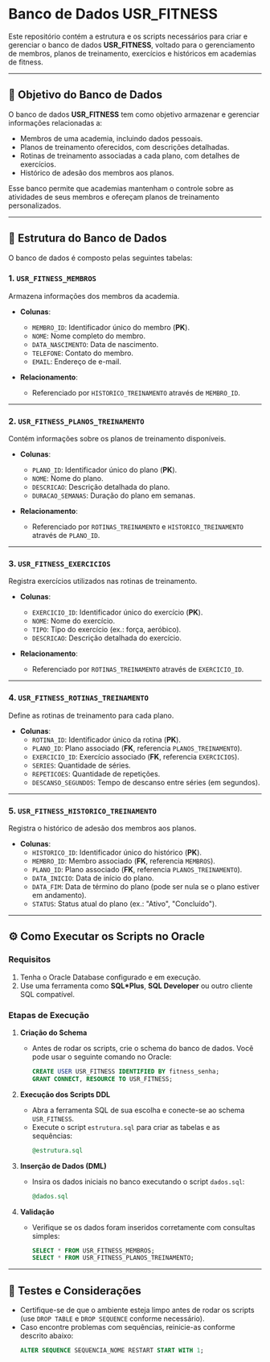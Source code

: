 # Banco de Dados USR_FITNESS

Este repositório contém a estrutura e os scripts necessários para criar e gerenciar o banco de dados **USR_FITNESS**, voltado para o gerenciamento de membros, planos de treinamento, exercícios e históricos em academias de fitness.

---

## 🎯 Objetivo do Banco de Dados

O banco de dados **USR_FITNESS** tem como objetivo armazenar e gerenciar informações relacionadas a:
- Membros de uma academia, incluindo dados pessoais.
- Planos de treinamento oferecidos, com descrições detalhadas.
- Rotinas de treinamento associadas a cada plano, com detalhes de exercícios.
- Histórico de adesão dos membros aos planos.

Esse banco permite que academias mantenham o controle sobre as atividades de seus membros e ofereçam planos de treinamento personalizados.

---

## 📂 Estrutura do Banco de Dados

O banco de dados é composto pelas seguintes tabelas:

### 1. `USR_FITNESS_MEMBROS`
Armazena informações dos membros da academia.

- **Colunas**:
  - `MEMBRO_ID`: Identificador único do membro (**PK**).
  - `NOME`: Nome completo do membro.
  - `DATA_NASCIMENTO`: Data de nascimento.
  - `TELEFONE`: Contato do membro.
  - `EMAIL`: Endereço de e-mail.
  
- **Relacionamento**:
  - Referenciado por `HISTORICO_TREINAMENTO` através de `MEMBRO_ID`.

---

### 2. `USR_FITNESS_PLANOS_TREINAMENTO`
Contém informações sobre os planos de treinamento disponíveis.

- **Colunas**:
  - `PLANO_ID`: Identificador único do plano (**PK**).
  - `NOME`: Nome do plano.
  - `DESCRICAO`: Descrição detalhada do plano.
  - `DURACAO_SEMANAS`: Duração do plano em semanas.

- **Relacionamento**:
  - Referenciado por `ROTINAS_TREINAMENTO` e `HISTORICO_TREINAMENTO` através de `PLANO_ID`.

---

### 3. `USR_FITNESS_EXERCICIOS`
Registra exercícios utilizados nas rotinas de treinamento.

- **Colunas**:
  - `EXERCICIO_ID`: Identificador único do exercício (**PK**).
  - `NOME`: Nome do exercício.
  - `TIPO`: Tipo do exercício (ex.: força, aeróbico).
  - `DESCRICAO`: Descrição detalhada do exercício.

- **Relacionamento**:
  - Referenciado por `ROTINAS_TREINAMENTO` através de `EXERCICIO_ID`.

---

### 4. `USR_FITNESS_ROTINAS_TREINAMENTO`
Define as rotinas de treinamento para cada plano.

- **Colunas**:
  - `ROTINA_ID`: Identificador único da rotina (**PK**).
  - `PLANO_ID`: Plano associado (**FK**, referencia `PLANOS_TREINAMENTO`).
  - `EXERCICIO_ID`: Exercício associado (**FK**, referencia `EXERCICIOS`).
  - `SERIES`: Quantidade de séries.
  - `REPETICOES`: Quantidade de repetições.
  - `DESCANSO_SEGUNDOS`: Tempo de descanso entre séries (em segundos).

---

### 5. `USR_FITNESS_HISTORICO_TREINAMENTO`
Registra o histórico de adesão dos membros aos planos.

- **Colunas**:
  - `HISTORICO_ID`: Identificador único do histórico (**PK**).
  - `MEMBRO_ID`: Membro associado (**FK**, referencia `MEMBROS`).
  - `PLANO_ID`: Plano associado (**FK**, referencia `PLANOS_TREINAMENTO`).
  - `DATA_INICIO`: Data de início do plano.
  - `DATA_FIM`: Data de término do plano (pode ser nula se o plano estiver em andamento).
  - `STATUS`: Status atual do plano (ex.: "Ativo", "Concluído").

---

## ⚙️ Como Executar os Scripts no Oracle

### Requisitos
1. Tenha o Oracle Database configurado e em execução.
2. Use uma ferramenta como **SQL*Plus**, **SQL Developer** ou outro cliente SQL compatível.

### Etapas de Execução

1. **Criação do Schema**
   - Antes de rodar os scripts, crie o schema do banco de dados. Você pode usar o seguinte comando no Oracle:
     ```sql
     CREATE USER USR_FITNESS IDENTIFIED BY fitness_senha;
     GRANT CONNECT, RESOURCE TO USR_FITNESS;
     ```

2. **Execução dos Scripts DDL**
   - Abra a ferramenta SQL de sua escolha e conecte-se ao schema `USR_FITNESS`.
   - Execute o script `estrutura.sql` para criar as tabelas e as sequências:
     ```sql
     @estrutura.sql
     ```

3. **Inserção de Dados (DML)**
   - Insira os dados iniciais no banco executando o script `dados.sql`:
     ```sql
     @dados.sql
     ```

4. **Validação**
   - Verifique se os dados foram inseridos corretamente com consultas simples:
     ```sql
     SELECT * FROM USR_FITNESS_MEMBROS;
     SELECT * FROM USR_FITNESS_PLANOS_TREINAMENTO;
     ```

---

## 🚀 Testes e Considerações

- Certifique-se de que o ambiente esteja limpo antes de rodar os scripts (use `DROP TABLE` e `DROP SEQUENCE` conforme necessário).
- Caso encontre problemas com sequências, reinicie-as conforme descrito abaixo:
  ```sql
  ALTER SEQUENCE SEQUENCIA_NOME RESTART START WITH 1;

